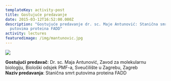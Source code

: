 ```yaml
---
templateKey: activity-post
title: Gostujuće predavanje
date: 2015-03-12T16:52:00.000Z
description: "Gostujuće predavanje dr. sc. Maje Antunović: Stanična smrt
  putovima proteina FADD"
activity: lectures
featuredimage: /img/mantunovic.jpg
---
```

![](/img/mantunovic.jpg)

**Gostujući predavač**: Dr. sc. Maja Antunović, Zavod za molekularnu biologiju, Biološki odsjek PMF-a, Sveučilište u Zagrebu, Zagreb\
**Naziv predavanja**: Stanična smrt putovima proteina FADD